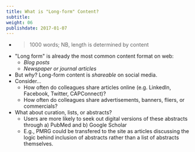```yaml
---
title: What is "Long-form" Content?
subtitle:
weight: 06
publishdate: 2017-01-07
---
```


* > 1000 words; NB, length is determined by content
* "Long form" is already the most common content format on web: 
    * *Blog posts* 
    * *Newspaper or journal articles*
* But *why*? Long-form content is *shareable* on social media. 
* Consider...
    * How often do colleagues share articles online (e.g. LinkedIn, Facebook, Twitter, CAPConnect)?
    * How often do colleagues share advertisements, banners, fliers, or commercials?
* What about curation, lists, or abstracts?
    * Users are more likely to seek out digital versions of these abstracts through a) PubMed and b) Google Scholar
    * E.g., PMRG could be transfered to the site as articles discussing the logic behind inclusion of abstracts rather than a list of abstracts themselves.
